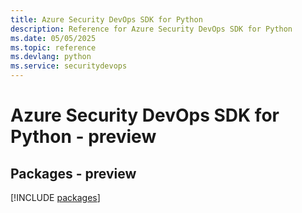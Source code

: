 ```yaml
---
title: Azure Security DevOps SDK for Python
description: Reference for Azure Security DevOps SDK for Python
ms.date: 05/05/2025
ms.topic: reference
ms.devlang: python
ms.service: securitydevops
---
```

# Azure Security DevOps SDK for Python - preview
## Packages - preview
[!INCLUDE [packages](security-devops-index.md)]